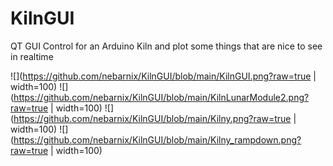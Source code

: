 # KilnGUI
QT GUI Control for an Arduino Kiln and plot some things that are nice to see in realtime

![](https://github.com/nebarnix/KilnGUI/blob/main/KilnGUI.png?raw=true | width=100)
![](https://github.com/nebarnix/KilnGUI/blob/main/KilnLunarModule2.png?raw=true | width=100)
![](https://github.com/nebarnix/KilnGUI/blob/main/Kilny.png?raw=true | width=100)
![](https://github.com/nebarnix/KilnGUI/blob/main/Kilny_rampdown.png?raw=true | width=100)
